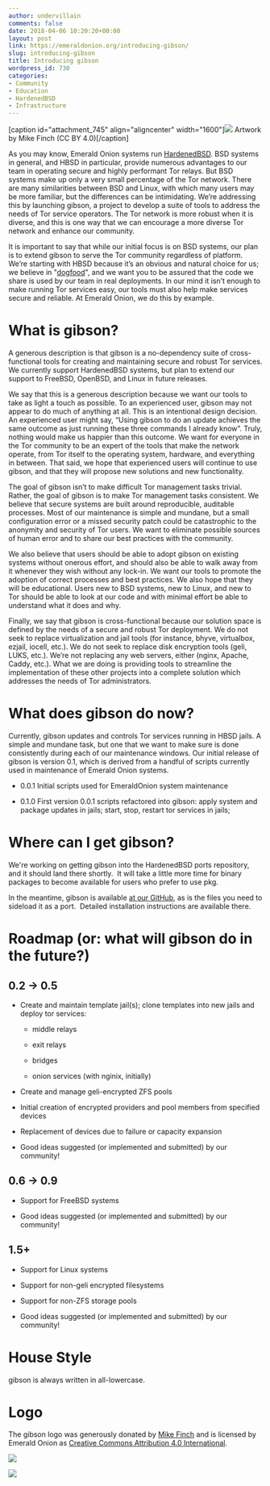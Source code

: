 ```yaml
---
author: undervillain
comments: false
date: 2018-04-06 10:20:20+00:00
layout: post
link: https://emeraldonion.org/introducing-gibson/
slug: introducing-gibson
title: Introducing gibson
wordpress_id: 730
categories:
- Community
- Education
- HardenedBSD
- Infrastructure
---
```


[caption id="attachment_745" align="aligncenter" width="1600"]![](https://emeraldonion.org/wp-content/uploads/2018/04/Outline-Long.jpg) Artwork by Mike Finch (CC BY 4.0)[/caption]



As you may know, Emerald Onion systems run [HardenedBSD](https://hardenedbsd.org/). BSD systems in general, and HBSD in particular, provide numerous advantages to our team in operating secure and highly performant Tor relays. But BSD systems make up only a very small percentage of the Tor network. There are many similarities between BSD and Linux, with which many users may be more familiar, but the differences can be intimidating. We’re addressing this by launching gibson, a project to develop a suite of tools to address the needs of Tor service operators. The Tor network is more robust when it is diverse, and this is one way that we can encourage a more diverse Tor network and enhance our community.

It is important to say that while our initial focus is on BSD systems, our plan is to extend gibson to serve the Tor community regardless of platform. We’re starting with HBSD because it’s an obvious and natural choice for us; we believe in "[dogfood](https://en.wikipedia.org/wiki/Eating_your_own_dog_food)", and we want you to be assured that the code we share is used by our team in real deployments. In our mind it isn’t enough to make running Tor services easy, our tools must also help make services secure and reliable. At Emerald Onion, we do this by example.


# What is gibson?


A generous description is that gibson is a no-dependency suite of cross-functional tools for creating and maintaining secure and robust Tor services. We currently support HardenedBSD systems, but plan to extend our support to FreeBSD, OpenBSD, and Linux in future releases.

We say that this is a generous description because we want our tools to take as light a touch as possible. To an experienced user, gibson may not appear to do much of anything at all. This is an intentional design decision. An experienced user might say, “Using gibson to do an update achieves the same outcome as just running these three commands I already know”. Truly, nothing would make us happier than this outcome. We want for everyone in the Tor community to be an expert of the tools that make the network operate, from Tor itself to the operating system, hardware, and everything in between. That said, we hope that experienced users will continue to use gibson, and that they will propose new solutions and new functionality.

The goal of gibson isn’t to make difficult Tor management tasks trivial. Rather, the goal of gibson is to make Tor management tasks consistent. We believe that secure systems are built around reproducible, auditable processes. Most of our maintenance is simple and mundane, but a small configuration error or a missed security patch could be catastrophic to the anonymity and security of Tor users. We want to eliminate possible sources of human error and to share our best practices with the community.

We also believe that users should be able to adopt gibson on existing systems without onerous effort, and should also be able to walk away from it whenever they wish without any lock-in. We want our tools to promote the adoption of correct processes and best practices. We also hope that they will be educational. Users new to BSD systems, new to Linux, and new to Tor should be able to look at our code and with minimal effort be able to understand what it does and why.

Finally, we say that gibson is cross-functional because our solution space is defined by the needs of a secure and robust Tor deployment. We do not seek to replace virtualization and jail tools (for instance, bhyve, virtualbox, ezjail, iocell, etc.). We do not seek to replace disk encryption tools (geli, LUKS, etc.). We’re not replacing any web servers, either (nginx, Apache, Caddy, etc.). What we are doing is providing tools to streamline the implementation of these other projects into a complete solution which addresses the needs of Tor administrators.


# What does gibson do now?


Currently, gibson updates and controls Tor services running in HBSD jails. A simple and mundane task, but one that we want to make sure is done consistently during each of our maintenance windows. Our initial release of gibson is version 0.1, which is derived from a handful of scripts currently used in maintenance of Emerald Onion systems.



 	
  * 0.0.1 Initial scripts used for EmeraldOnion system maintenance

 	
  * 0.1.0 First version 0.0.1 scripts refactored into gibson: apply system and package updates in jails; start, stop, restart tor services in jails;




# Where can I get gibson?


We're working on getting gibson into the HardenedBSD ports repository, and it should land there shortly.  It will take a little more time for binary packages to become available for users who prefer to use pkg.

In the meantime, gibson is available [at our GitHub](https://github.com/emeraldonion/gibson), as is the files you need to sideload it as a port.  Detailed installation instructions are available there.


# Roadmap (or: what will gibson do in the future?)




## 0.2 -> 0.5





 	
  * Create and maintain template jail(s); clone templates into new jails and deploy tor services:

 	
    * middle relays

 	
    * exit relays

 	
    * bridges

 	
    * onion services (with nginix, initially)




 	
  * Create and manage geli-encrypted ZFS pools

 	
  * Initial creation of encrypted providers and pool members from specified devices

 	
  * Replacement of devices due to failure or capacity expansion

 	
  * Good ideas suggested (or implemented and submitted) by our community!




## 0.6 -> 0.9





 	
  * Support for FreeBSD systems

 	
  * Good ideas suggested (or implemented and submitted) by our community!




## 1.5+





 	
  * Support for Linux systems

 	
  * Support for non-geli encrypted filesystems

 	
  * Support for non-ZFS storage pools

 	
  * Good ideas suggested (or implemented and submitted) by our community!




# House Style


gibson is always written in all-lowercase.


# Logo


The gibson logo was generously donated by [Mike Finch](https://twitter.com/mkfnch) and is licensed by Emerald Onion as [Creative Commons Attribution 4.0 International](https://creativecommons.org/licenses/by/4.0/).

[![](https://emeraldonion.org/wp-content/uploads/2018/04/Outline-Short-300x300.jpg)](https://emeraldonion.org/wp-content/uploads/2018/04/Outline-Short.jpg)

[![](https://emeraldonion.org/wp-content/uploads/2018/04/Outline-Long-300x98.jpg)](https://emeraldonion.org/wp-content/uploads/2018/04/Outline-Long.jpg)
